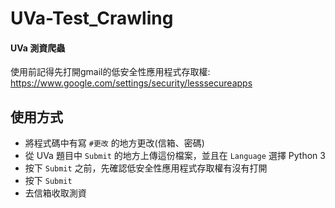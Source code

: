 # UVa-Test_Crawling
#### UVa 測資爬蟲   
使用前記得先打開gmail的低安全性應用程式存取權:  
https://www.google.com/settings/security/lesssecureapps
## 使用方式
* 將程式碼中有寫 `#更改` 的地方更改(信箱、密碼)
* 從 UVa 題目中 `Submit` 的地方上傳這份檔案，並且在 `Language` 選擇 Python 3
* 按下 `Submit` 之前，先確認低安全性應用程式存取權有沒有打開
* 按下 `Submit`
* 去信箱收取測資
